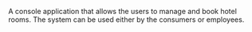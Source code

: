 A console application that allows the users to manage and book hotel rooms.
The system can be used either by the consumers or employees.
